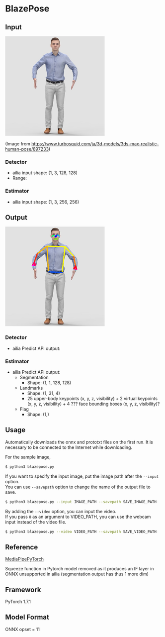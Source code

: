 # BlazePose

## Input

<img src="person.jpg" width="320px">

(Image from https://www.turbosquid.com/ja/3d-models/3ds-max-realistic-human-pose/897233)

### Detector

- ailia input shape: (1, 3, 128, 128)  
- Range:

### Estimator

- ailia input shape: (1, 3, 256, 256)

## Output

<img src="output.png" width="320px">

### Detector

- ailia Predict API output:

### Estimator
- ailia Predict API output:
  - Segmentation
    - Shape: (1, 1, 128, 128)
  - Landmarks
    - Shape: (1, 31, 4)
    - 25 upper-body keypoints (x, y, z, visibility) + 2 virtual keypoints (x, y, z, visibility) + 4 ??? face bounding boxes (x, y, z, visibility)?
  - Flag
    - Shape: (1,)
## Usage
Automatically downloads the onnx and prototxt files on the first run.
It is necessary to be connected to the Internet while downloading.

For the sample image,
``` bash
$ python3 blazepose.py 
```

If you want to specify the input image, put the image path after the `--input` option.  
You can use `--savepath` option to change the name of the output file to save.
```bash
$ python3 blazepose.py --input IMAGE_PATH --savepath SAVE_IMAGE_PATH
```

By adding the `--video` option, you can input the video.   
If you pass `0` as an argument to VIDEO_PATH, you can use the webcam input instead of the video file.
```bash
$ python3 blazepose.py --video VIDEO_PATH --savepath SAVE_VIDEO_PATH
```

## Reference

[MediaPipePyTorch](https://github.com/zmurez/MediaPipePyTorch)

Squeeze function in Pytorch model removed as it produces an IF layer in ONNX unsupported in ailia (segmentation output has thus 1 more dim)

## Framework

PyTorch 1.7.1


## Model Format

ONNX opset = 11

